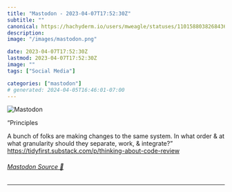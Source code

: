 ```yaml
---
title: "Mastodon - 2023-04-07T17:52:30Z"
subtitle: ""
canonical: https://hachyderm.io/users/mweagle/statuses/110158803826843689
description:
image: "/images/mastodon.png"

date: 2023-04-07T17:52:30Z
lastmod: 2023-04-07T17:52:30Z
image: ""
tags: ["Social Media"]

categories: ["mastodon"]
# generated: 2024-04-05T16:46:01-07:00
---
```

![Mastodon](/images/mastodon.png)

<p>“Principles</p><p>A bunch of folks are making changes to the same system. In what order &amp; at what granularity should they separate, work, &amp; integrate?”<br /><a href="https://tidyfirst.substack.com/p/thinking-about-code-review" target="_blank" rel="nofollow noopener noreferrer" translate="no"><span class="invisible">https://</span><span class="ellipsis">tidyfirst.substack.com/p/think</span><span class="invisible">ing-about-code-review</span></a></p>


###### [Mastodon Source 🐘](https://hachyderm.io/@mweagle/110158803826843689)

___
